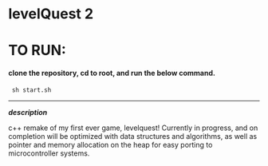 # levelQuest 2
<h1>
TO RUN:
  </h1>
 <h4> clone the repository, cd to root, and run the below command.  </h4>
  <code> sh start.sh</code> 
  <hr/>
  <i> <b> description </b> </i>
<p>c++ remake of my first ever game, levelquest! Currently in progress, and on completion will be  optimized with data structures and algorithms, as well as pointer and memory allocation on the heap for easy porting to microcontroller systems. </p>



